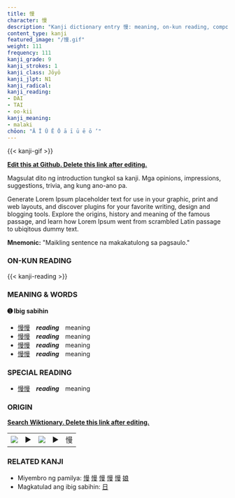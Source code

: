 ```yaml
---
title: 慢
character: 慢
description: "Kanji dictionary entry 慢: meaning, on-kun reading, compounds, origin, related kanji"
content_type: kanji
featured_image: "/慢.gif"
weight: 111
frequency: 111
kanji_grade: 9
kanji_strokes: 1
kanji_class: Jōyō
kanji_jlpt: N1
kanji_radical: 
kanji_reading: 
- DAI
- TAI
- oo-kii
kanji_meaning:
- malaki
chōon: "Ā Ī Ū Ē Ō ā ī ū ē ō ’"
---
```

[//]: # (Don't edit the line below. Kanji animated GIF code is automatically generated.)
{{< kanji-gif >}}

[//]: # (Edit below this line.)

**[Edit this at Github. Delete this link after editing.](https://github.com/tim0g/tim/tree/main/content/kanji/慢/index.md)**

Magsulat dito ng introduction tungkol sa kanji. Mga opinions, impressions, suggestions, trivia, ang kung ano-ano pa.

Generate Lorem Ipsum placeholder text for use in your graphic, print and web layouts, and discover plugins for your favorite writing, design and blogging tools. Explore the origins, history and meaning of the famous passage, and learn how Lorem Ipsum went from scrambled Latin passage to ubiqitous dummy text.
 
**Mnemonic:** "Maikling sentence na makakatulong sa pagsaulo."

### ON-KUN READING

[//]: # (Don't edit the line below. ON-KUN READING code is automatically generated.)
{{< kanji-reading >}}

### MEANING & WORDS

#### ➊ **Ibig sabihin**
  - [慢](../慢)[慢](../慢)　***reading***　meaning
  - [慢](../慢)[慢](../慢)　***reading***　meaning
  - [慢](../慢)[慢](../慢)　***reading***　meaning
  - [慢](../慢)[慢](../慢)　***reading***　meaning

### SPECIAL READING
  - [慢](../慢)[慢](../慢)　***reading***　meaning

### ORIGIN

**[Search Wiktionary. Delete this link after editing.](https://wiktionary.org/wiki/慢)**
<table class="kanji-table"><tr><td>
<img src="60px-慢-bronze.svg.png">
</td><td>▶</td><td>
<img src="60px-慢-oracle.svg.png">
</td><td>▶</td>
<td class="kanji-origin">慢</td>
</tr></table>

### RELATED KANJI
- Miyembro ng pamilya: [慢](../慢) [慢](../慢) [慢](../慢) [慢](../慢) [慢](../慢) [娘](../娘)
- Magkatulad ang ibig sabihin: [日](../日)
